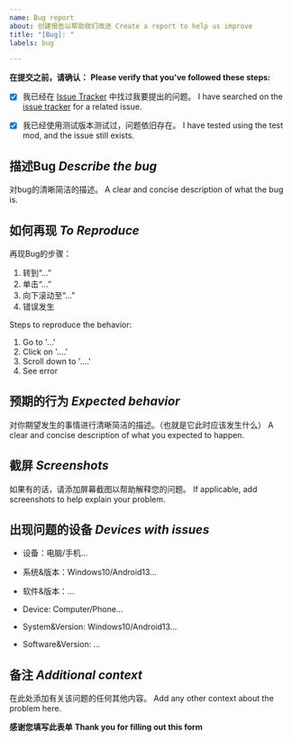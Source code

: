 ```yaml
---
name: Bug report
about: 创建报告以帮助我们改进 Create a report to help us improve
title: "[Bug]: "
labels: bug

---
```


**在提交之前，请确认：**
**Please verify that you've followed these steps:**

- [x] 我已经在 [Issue Tracker](../issues) 中找过我要提出的问题。 I have searched on the [issue tracker](../issues) for a related issue.

- [x] 我已经使用测试版本测试过，问题依旧存在。 I have tested using the test mod, and the issue still exists.

## 描述Bug *Describe the bug*

对bug的清晰简洁的描述。
A clear and concise description of what the bug is.

## 如何再现 *To Reproduce*

再现Bug的步骤：
1. 转到“…”
2. 单击“…” 
3. 向下滚动至“…” 
4. 错误发生

Steps to reproduce the behavior:
1. Go to '...'
2. Click on '....'
3. Scroll down to '....'
4. See error

## 预期的行为 *Expected behavior*

对你期望发生的事情进行清晰简洁的描述。（也就是它此时应该发生什么）
A clear and concise description of what you expected to happen.

## 截屏 *Screenshots*

如果有的话，请添加屏幕截图以帮助解释您的问题。
If applicable, add screenshots to help explain your problem.

## 出现问题的设备 *Devices with issues*

- 设备：电脑/手机…
- 系统&版本：Windows10/Android13…
- 软件&版本：…

- Device: Computer/Phone...
- System&Version: Windows10/Android13...
- Software&Version: ...

## 备注 *Additional context*

在此处添加有关该问题的任何其他内容。
Add any other context about the problem here.

**感谢您填写此表单**
**Thank you for filling out this form**
